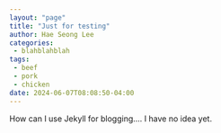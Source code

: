 ```yaml
---
layout: "page"
title: "Just for testing"
author: Hae Seong Lee
categories: 
 - blahblahblah
tags:
 - beef
 - pork
 - chicken
date: 2024-06-07T08:08:50-04:00
---
```


How can I use Jekyll for blogging.... I have no idea yet.
